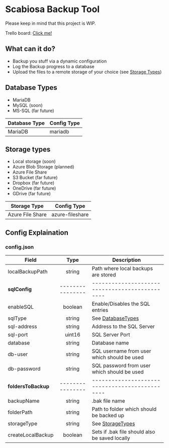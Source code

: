 # Scabiosa Backup Tool

Please keep in mind that this project is WIP.

Trello board: [Click me!](https://trello.com/b/6zWLE6Jm)

## What can it do?
- Backup you stuff via a dynamic configuration
- Log the Backup progress to a database 
- Upload the files to a remote storage of your choice (see [Storage Types](#storage-types))


## Database Types
- MariaDB
- MySQL (soon)
- MS-SQL (far future)

| Database Type     | Config Type               |
|-------------------|---------------------------|
| MariaDB           | mariadb                   |


## Storage types
- Local storage (soon)
- Azure Blob Storage (planned)
- Azure File Share
- S3 Bucket (far future)
- Dropbox (far future)
- OneDrive (far future)
- GDrive (far future)

| Storage Type            | Config Type              |
|-------------------------|--------------------------|
| Azure File Share        | azure-fileshare          |


## Config Explaination

### config.json
| Field               | Type             | Description                                    |
|---------------------|:----------------:|------------------------------------------------|
| localBackupPath     | string           | Path where local backups are stored            |
| **sqlConfig**       | ---------------- | ---------------------------------------------- | 
| enableSQL           | boolean          | Enable/Disables the SQL entries
| sqlType             | string           | See [DatabaseTypes](#database-types)           |
| sql-address         | string           | Address to the SQL Server                      |
| sql-port            | uint16           | SQL Server Port                                |
| database            | string           | Database name                                  |
| db-user             | string           | SQL username from user which should be used    |
| db-password         | string           | SQL password from user which should be used    |
| **foldersToBackup** | ---------------- | ---------------------------------------------- |
| backupName          | string           | .bak file name                                 |
| folderPath          | string           | Path to folder which should be backed up       |
| storageType         | string           | See [StorageTypes](#storage-types)             |
| createLocalBackup   | boolean          | Sets if .bak file should also be saved locally |